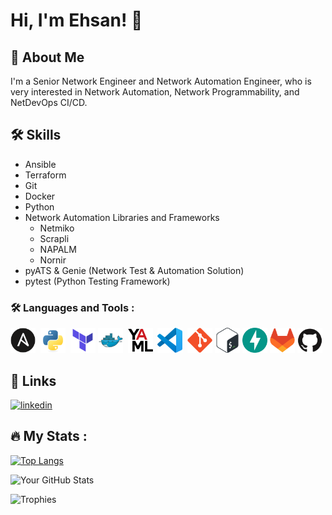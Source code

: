 # Hi, I'm Ehsan! 👋

## 🚀 About Me
I'm a Senior Network Engineer and Network Automation Engineer, who is very interested in Network Automation, Network Programmability, and NetDevOps CI/CD.

## 🛠 Skills
* Ansible
* Terraform
* Git
* Docker
* Python
* Network Automation Libraries and Frameworks
  * Netmiko
  * Scrapli
  * NAPALM
  * Nornir
* pyATS & Genie (Network Test & Automation Solution)
* pytest (Python Testing Framework)

### :hammer_and_wrench: Languages and Tools :
<div>
  <img src="https://github.com/devicons/devicon/blob/master/icons/ansible/ansible-original.svg" title="Ansible" alt="Ansible" width="40" height="40"/>&nbsp;
  <img src="https://github.com/devicons/devicon/blob/master/icons/python/python-original.svg" title="Python" alt="Python" width="40" height="40"/>&nbsp;
  <img src="https://github.com/devicons/devicon/blob/master/icons/terraform/terraform-original.svg" title="Terraform" **alt="Terraform" width="40" height="40"/>
  <img src="https://github.com/devicons/devicon/blob/master/icons/docker/docker-original.svg" title="Docker" alt="Docker" width="40" height="40"/>&nbsp;
  <img src="https://github.com/devicons/devicon/blob/master/icons/yaml/yaml-original.svg" title="YAML" alt="YAML" width="40" height="40"/>&nbsp;
  <img src="https://github.com/devicons/devicon/blob/master/icons/vscode/vscode-original.svg" title="VSCode" alt="VSCode" width="40" height="40"/>&nbsp;
  <img src="https://github.com/devicons/devicon/blob/master/icons/git/git-original.svg" title="Git" **alt="Git" width="40" height="40"/>
  <img src="https://github.com/devicons/devicon/blob/master/icons/bash/bash-original.svg" title="Bash" **alt="Bash" width="40" height="40"/>
  <img src="https://github.com/devicons/devicon/blob/master/icons/fastapi/fastapi-original.svg" title="FastAPI" **alt="FastAPI" width="40" height="40"/>
  <img src="https://github.com/devicons/devicon/blob/master/icons/gitlab/gitlab-original.svg" title="GitLab" **alt="GitLab" width="40" height="40"/>
  <img src="https://github.com/devicons/devicon/blob/master/icons/github/github-original.svg" title="GitHub" **alt="GitHub" width="40" height="40"/>
</div>

## 🔗 Links
[![linkedin](https://img.shields.io/badge/linkedin-0A66C2?style=for-the-badge&logo=linkedin&logoColor=white)](https://www.linkedin.com/in/ehsanmomenibashusqeh/)

## :fire: My Stats :

<!-- [![GitHub Streak](https://streak-stats.demolab.com/?user=DenverCoder1&theme=dark)](https://git.io/streak-stats) -->

[![Top Langs](https://github-readme-stats.vercel.app/api/top-langs/?username=emomeni&layout=compact&theme=vision-friendly-dark)](https://github.com/anuraghazra/github-readme-stats)

![Your GitHub Stats](https://github-readme-stats.vercel.app/api?username=emomeni&show_icons=true&theme=dracula)

![Trophies](https://github-profile-trophy.vercel.app/?username=emomeni&theme=onedark)

<!--
**emomeni/emomeni** is a ✨ _special_ ✨ repository because its `README.md` (this file) appears on your GitHub profile.

Here are some ideas to get you started:

- 🔭 I’m currently working on ...
- 🌱 I’m currently learning ...
- 👯 I’m looking to collaborate on ...
- 🤔 I’m looking for help with ...
- 💬 Ask me about ...
- 📫 How to reach me: ...
- 😄 Pronouns: ...
- ⚡ Fun fact: ...
-->
